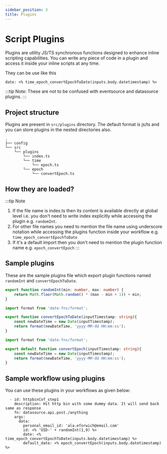 ```yaml
---
sidebar_position: 3
title: Plugins
---
```


# Script Plugins

Plugins are utility JS/TS synchronous functions designed to enhance inline scripting capabilities. You can write any piece of code in a plugin and access it inside your inline scripts at any time.

They can be use like this         
```
date: <% time_epoch_convertEpochToDate(inputs.body.datetimestamp) %>
```

:::tip
Note: These are not to be confused with eventsource and datasource plugins. 
:::

## Project structure
Plugins are present in `src/plugins` directory. The default format is js/ts and you can store plugins in the nested directories also.
```
.
├── config
└── src
    └── plugins
        └── index.ts
        └── time
            └── epoch.ts
        └── epoch
            └── convertEpoch.ts
```
## How they are loaded?
:::tip Note
1. If the file name is index.ts then its content is available directly at global level i.e. you don't need to write index explicitly while accessing the plugin e.g. `randomInt`.    
2. For other file names you need to mention the file name using underscore notation while accessing the plugins function inside your workflow e.g. `time_epoch_convertEpochToDate`
3. If it's a default import then you don't need to mention the plugin function name e.g. `epoch_convertEpoch`
:::

## Sample plugins
These are the sample plugins file which export plugin functions named `randomInt` and `convertEpochToDate`.
```ts title="plugins/index.ts"
export function randomInt(min: number, max: number) {
    return Math.floor(Math.random() * (max - min + 1)) + min;
}
```

```ts title="plugins/time/epoch.ts"
import format from 'date-fns/format';

export function convertEpochToDate(inputTimestamp: string){
    const newDateTime = new Date(inputTimestamp);
    return format(newDateTime, 'yyyy-MM-dd HH:mm:ss');
}
```

```ts title="plugins/epoch/convertEpoch.ts"
import format from 'date-fns/format';

export default function convertEpoch(inputTimestamp: string){
    const newDateTime = new Date(inputTimestamp);
    return format(newDateTime, 'yyyy-MM-dd HH:mm:ss');
}
```

## Sample workflow using plugins
You can use these plugins in your workflows as given below:
```
  - id: httpbinCof_step1
    description: Hit http bin with some dummy data. It will send back same as response
    fn: datasource.api.post./anything
    args:
      data:
        personal_email_id: 'ala.eforwich@email.com'
        id: <% 'UID-' + randomInt(1,9) %>
        date: <% time_epoch_convertEpochToDate(inputs.body.datetimestamp) %>
        default_date: <% epoch_convertEpoch(inputs.body.datetimestamp) %>

```